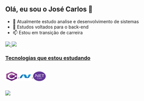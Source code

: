 ## Olá, eu sou o José Carlos 👋

- 🔭 Atualmente estudo analise e desenvolvimento de sistemas
- 🌱 Estudos voltados para o back-end
- 📫 Estou em transição de carreira

<div>
  <a href="https://github.com/JCFercik">
  <img height="180em" src="https://github-readme-stats.vercel.app/api?username=JCFercik&show_icons=true&theme=dark&include_all_commits=true&count_private=true"/>
  <img height="180em" src="https://github-readme-stats.vercel.app/api/top-langs/?username=JCFercik&layout=compact&langs_count=7&theme=dark"/>
</div>
  
  ### Tecnologias que estou estudando
  
<div style="display: inline_block"><br>
  <img align="center" alt="JC-Csharp" height="30" width="40" src="https://raw.githubusercontent.com/devicons/devicon/master/icons/csharp/csharp-original.svg">
  <img align="center" alt="JC-Csharp" height="30" width="40" src="https://raw.githubusercontent.com/devicons/devicon/master/icons/dot-net/dot-net-original.svg">
  <img align="center" alt="JC-Csharp" height="30" width="40" src="https://raw.githubusercontent.com/devicons/devicon/master/icons/dotnetcore/dotnetcore-original.svg">
</div>  
  
 ##
  
<div> 
  <a href="https://www.linkedin.com/in/jos%C3%A9-carlos-fercik-ferreira-9558b0152" target="_blank"><img src="https://img.shields.io/badge/-LinkedIn-%230077B5?style=for-the-badge&logo=linkedin&logoColor=white" target="_blank"></a>  
</div>  
